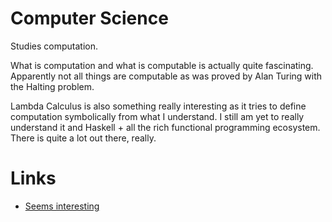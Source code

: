 # Computer Science
Studies computation.

What is computation and what is computable is actually quite fascinating. Apparently not all things are computable as was proved by Alan Turing with the Halting problem.

Lambda Calculus is also something really interesting as it tries to define computation symbolically from what I understand. I still am yet to really understand it and Haskell + all the rich functional programming ecosystem. There is quite a lot out there, really.

# Links
- [Seems interesting](https://functionalcs.github.io/curriculum/#org71f231a)

